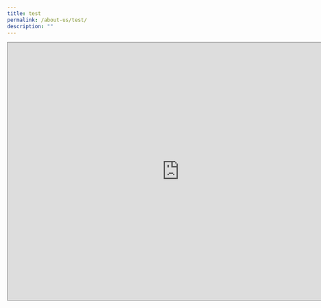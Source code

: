 ```yaml
---
title: test
permalink: /about-us/test/
description: ""
---
```

<iframe src=https://calendar.google.com/calendar/embed?height=600&wkst=1&bgcolor=%23ffffff&ctz=Asia%2FSingapore&src=emFoaXJhX21vaGFtZWRfeXVzb2ZmQG1vZS5lZHUuc2c&src=YWRkcmVzc2Jvb2sjY29udGFjdHNAZ3JvdXAudi5jYWxlbmRhci5nb29nbGUuY29t&src=Y181bmNlYzQ5Y2k3bmRwcm9qaWE3dGxpYWJ1Y0Bncm91cC5jYWxlbmRhci5nb29nbGUuY29t&src=ZW4uc2luZ2Fwb3JlI2hvbGlkYXlAZ3JvdXAudi5jYWxlbmRhci5nb29nbGUuY29t&src=NTNjYjBhM2Y5YjBjMWZjZDcyNWQxNzAyOWI2YTVlZmNhOTAwMTBkMDliZjM2YmVjMTYzZmY5NDNhMjgzNTE0NEBncm91cC5jYWxlbmRhci5nb29nbGUuY29t&src=YzhlMDFiZjM2N2NjNDhmNGM4YTM4ZWFkNDg2NTU4MmU5M2YyYWE2OTdlZGRkMjUyNjgzN2UwNDYzYWRiNjhmZUBncm91cC5jYWxlbmRhci5nb29nbGUuY29t&color=%23039BE5&color=%2333B679&color=%23EF6C00&color=%230B8043&color=%23F6BF26&color=%23E67C73 style="border:solid 1px #777" width="800" height="600" frameborder="0" scrolling="no"></iframe>